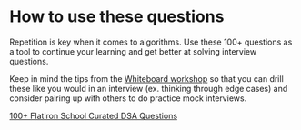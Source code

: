 # How to use these questions

Repetition is key when it comes to algorithms.
Use these 100+ questions as a tool to continue your learning and get better at solving interview questions.

Keep in mind the tips from the [Whiteboard workshop](https://www.youtube.com/watch?v=6UWAZ0YAHTw&list=PLc6AmvC5Zybz038jznOLFk9XHFcIeo1VK&index=10) so that you can drill these like you would in an interview (ex. thinking through edge cases) and consider pairing up with others to do practice mock interviews.



[100+ Flatiron School Curated DSA Questions](https://leetcode.com/list/5r99deem)